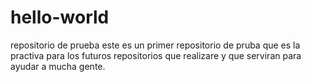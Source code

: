 # hello-world
repositorio de prueba
este es un primer repositorio de pruba que es la practiva para los futuros repositorios que realizare y que serviran para ayudar a mucha gente.
